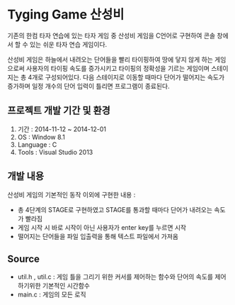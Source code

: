 # Tyging Game 산성비
 기존의 한컴 타자 연습에 있는 타자 게임 중 산성비 게임을 C언어로 구현하여 콘솔 창에서 할 수 있는 쉬운 타자 연습 게임이다. 

 산성비 게임은 하늘에서 내려오는 단어들을 빨리 타이핑하여 땅에 닿지 않게 하는 게임으로써 사용자의 타이핑 속도를 증가시키고 타이핑의 정확성을 기르는 게임이며 스테이지는 총 4개로 구성되어있다. 다음 스테이지로 이동할 때마다 단어가 떨어지는 속도가 증가하며 일정 개수의 단어 입력이 틀리면 프로그램이 종료된다.

## 프로젝트 개발 기간 및 환경
1. 기간 : 2014-11-12 ~ 2014-12-01
2. OS : Window 8.1
3. Language : C
4. Tools : Visual Studio 2013 

## 개발 내용
산성비 게임의 기본적인 동작 이외에 구현한 내용 :
* 총 4단계의 STAGE로 구현하였고 STAGE를 통과할 때마다 단어가 내려오는 속도가 빨라짐
* 게임 시작 시 바로 시작이 아닌 사용자가 enter key를 누르면 시작
* 떨어지는 단어들을 파일 입출력을 통해 텍스트 파일에서 가져옴

## Source
* util.h , util.c : 게임 틀을 그리기 위한 커서를 제어하는 함수와 단어의 속도를 제어하기위한 기본적인 시간함수
* main.c : 게임의 모든 로직

 
